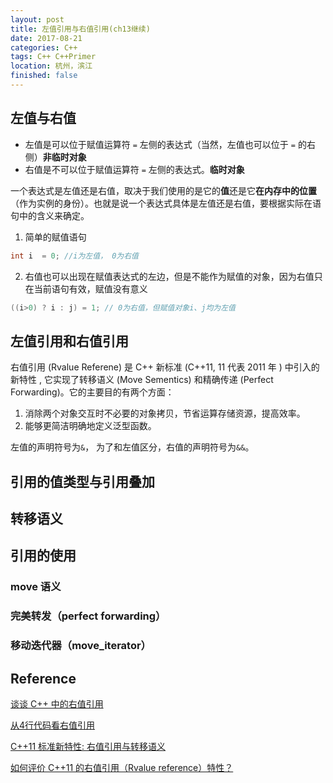 ```yaml
---
layout: post
title: 左值引用与右值引用(ch13继续)
date: 2017-08-21
categories: C++ 
tags: C++ C++Primer
location: 杭州，滨江
finished: false
---
```


## 左值与右值

- 左值是可以位于赋值运算符 `=` 左侧的表达式（当然，左值也可以位于 `=` 的右侧）**非临时对象**
- 右值是不可以位于赋值运算符 `=` 左侧的表达式。**临时对象**

一个表达式是左值还是右值，取决于我们使用的是它的**值**还是它**在内存中的位置**（作为实例的身份）。也就是说一个表达式具体是左值还是右值，要根据实际在语句中的含义来确定。

1. 简单的赋值语句

```c++
int i  = 0; //i为左值， 0为右值
```

2. 右值也可以出现在赋值表达式的左边，但是不能作为赋值的对象，因为右值只在当前语句有效，赋值没有意义

```c++
((i>0) ? i : j) = 1; // 0为右值，但赋值对象i、j均为左值
```

## 左值引用和右值引用

右值引用 (Rvalue Referene) 是 C++ 新标准 (C++11, 11 代表 2011 年 ) 中引入的新特性 , 它实现了转移语义 (Move Sementics) 和精确传递 (Perfect Forwarding)。它的主要目的有两个方面：

1. 消除两个对象交互时不必要的对象拷贝，节省运算存储资源，提高效率。
2. 能够更简洁明确地定义泛型函数。


左值的声明符号为`&`， 为了和左值区分，右值的声明符号为`&&`。

## 引用的值类型与引用叠加

## 转移语义

## 引用的使用

### move 语义

### 完美转发（perfect forwarding）

### 移动迭代器（move_iterator）

## Reference

[谈谈 C++ 中的右值引用](https://liam0205.me/2016/12/11/rvalue-reference-in-Cpp/)

[从4行代码看右值引用](http://www.cnblogs.com/qicosmos/p/4283455.html)

[C++11 标准新特性: 右值引用与转移语义](https://www.ibm.com/developerworks/cn/aix/library/1307_lisl_c11/index.html)

[如何评价 C++11 的右值引用（Rvalue reference）特性？](https://www.zhihu.com/question/22111546)